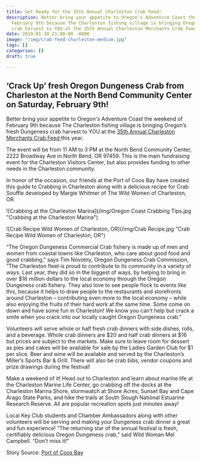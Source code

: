 ```yaml
---
title: Get Ready for the 35th Annual Charleston Crab Feed!
description: Better bring your appetite to Oregon's Adventure Coast the weekend of
  February 9th because The Charleston fishing village is bringing Oregon’s fresh Dungeness
  crab harvest to YOU at the 35th Annual Charleston Merchants Crab Feed this year.
date: 2019-01-30 21:00:00 -0800
image: "/img/crab-feed-charleston-medium.jpg"
tags: []
categories: []
draft: true

---
```

## ‘Crack Up’ fresh Oregon Dungeness Crab from Charleston at the North Bend Community Center on Saturday, February 9th!

Better bring your appetite to Oregon's Adventure Coast the weekend of February 9th because The Charleston fishing village is bringing Oregon’s fresh Dungeness crab harvest to YOU at the [35th Annual Charleston Merchants Crab Feed ]()this year.

The event will be from 11 AM to 3 PM at the North Bend Community Center, 2222 Broadway Ave in North Bend, OR 97459. This is the main fundraising event for the Charleston Visitors Center, but also provides funding to other needs in the Charleston community.

In honor of the occasion,  our friends at the Port of Coos Bay have created this guide to Crabbing in Charleston along with a delicious recipe for Crab Souffle developed by Margie Whitmer of The Wild Women of Charleston, OR.

![Crabbing at the Charleston Marina](/img/Oregon Coast Crabbing Tips.jpg "Crabbing at the Charleston Marina")

![Crab Recipe Wild Women of Charleston, OR](/img/Crab Recipe.jpg "Crab Recipe Wild Women of Charleston, OR")

“The Oregon Dungeness Commercial Crab fishery is made up of men and women from coastal towns like Charleston, who care about good food and good crabbing,” says Tim Novotny, Oregon Dungeness Crab Commission, “The Charleston fleet is proud to contribute to its community in a variety of ways. Last year, they did so in the biggest of ways, by helping to bring in over $16 million dollars to the local economy through the Oregon Dungeness crab fishery. They also love to see people flock to events like this, because it helps to draw people to the restaurants and storefronts around Charleston – contributing even more to the local economy – while also enjoying the fruits of their hard work at the same time. Some come on down and have some fun in Charleston! We know you can’t help but crack a smile when you crack into our locally caught Oregon Dungeness crab.”

Volunteers will serve whole or half fresh crab dinners with side dishes, rolls, and a beverage. Whole crab dinners are $20 and half crab dinners at $16 but prices are subject to the markets. Make sure to leave room for dessert as pies and cakes will be available for sale by the Ladies Garden Club for $1 per slice. Beer and wine will be available and served by the Charleston’s Miller’s Sports Bar & Grill. There will also be crab bibs, vendor coupons and prize drawings during the festival!

Make a weekend of it! Head out to Charleston and learn about marine life at the Charleston Marine Life Center, go crabbing off the docks at the Charleston Marina Shore, stormwatch at Shore Acres, Sunset Bay and Cape Arago State Parks, and hike the trails at South Slough National Estuarine Research Reserve. All are popular recreation spots just minutes away!

Local Key Club students and Chamber Ambassadors along with other volunteers will be serving and making your Dungeness crab dinner a great and fun experience! “The returning star of the annual festival is fresh, certifiably delicious Oregon Dungeness crab,” said Wild Woman Mel Campbell. “Don’t miss it!”

Story Source: [Port of Coos Bay ](https://www.portofcoosbay.com/news-releases/2019/1/16/were-bringing-charleston-to-you-at-the-35th-annual-charleston-crab-feed)